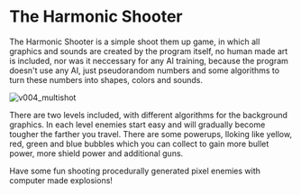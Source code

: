# The Harmonic Shooter

The Harmonic Shooter is a simple shoot them up game, in which all graphics and sounds are created by the program itself, no human made art is included, nor was it neccessary for any AI training, because the program doesn't use any AI, just pseudorandom numbers and some algorithms to turn these numbers into shapes, colors and sounds.

![v004_multishot](https://github.com/user-attachments/assets/2a367fce-c35b-481b-be61-e72ca367dd05)

There are two levels included, with different algorithms for the background graphics. In each level enemies start easy and will gradually become tougher the farther you travel. There are some powerups, lloking like yellow, red, green and blue bubbles which you can collect to gain more bullet power, more shield power and additional guns.

Have some fun shooting procedurally generated pixel enemies with computer made explosions!
